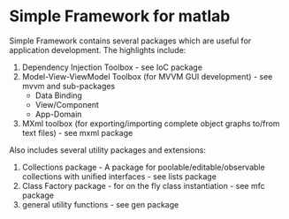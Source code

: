 # Simple Framework for matlab

Simple Framework contains several packages which are useful for application development.
The highlights include:

1. Dependency Injection Toolbox - see IoC package
2. Model-View-ViewModel Toolbox (for MVVM GUI development) - see mvvm and sub-packages
   - Data Binding
   - View/Component
   - App-Domain
3. MXml toolbox (for exporting/importing complete object graphs to/from text files) - see mxml package

Also includes several utility packages and extensions:
1. Collections package - A package for poolable/editable/observable collections with unified interfaces - see lists package
2. Class Factory package - for on the fly class instantiation - see mfc package
3. general utility functions - see gen package
